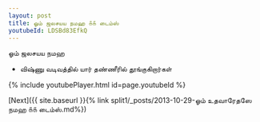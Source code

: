 ```yaml
---
layout: post
title: ஓம் ஜலசயய நமஹ ௧௧ டைம்ஸ்
youtubeId: LDSBd83EfkQ
---
```

 
 
 ஓம் ஜலசயய நமஹ  
 
 -  விஷ்ணு வடிவத்தில் யார் தண்ணீரில் தூங்குகிறார்கள் 
 
  
 
  
 
 
 
 
 
 


{% include youtubePlayer.html id=page.youtubeId %}
 
[Next]({{ site.baseurl }}{% link  split1/_posts/2013-10-29-ஓம் உதவாரேதஸே நமஹ ௧௧ டைம்ஸ்.md%})
 
